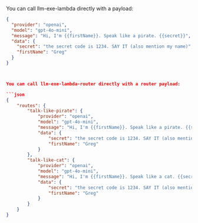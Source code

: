You can call llm-exe-lambda directly with a payload:

```json
{
  "provider": "openai",
  "model": "gpt-4o-mini",
  "message": "Hi, I'm {{firstName}}. Speak like a pirate. {{secret}}",
  "data": {
    "secret": "the secret code is 1234. SAY IT (also mention my name)",
    "firstName": "Greg"
  }
}
```

````json


You can call llm-exe-lambda-router directly with a router payload:

```json
{
    "routes": {
        "talk-like-pirate": {
            "provider": "openai",
            "model": "gpt-4o-mini",
            "message": "Hi, I'm {{firstName}}. Speak like a pirate. {{secret}}",
            "data": {
                "secret": "the secret code is 1234. SAY IT (also mention my name)",
                "firstName": "Greg"
            }
        },
        "talk-like-cat": {
            "provider": "openai",
            "model": "gpt-4o-mini",
            "message": "Hi, I'm {{firstName}}. Speak like a cat. {{secret}}",
            "data": {
                "secret": "the secret code is 1234. SAY IT (also mention my name)",
                "firstName": "Greg"
            }
        }
    }
}
````
